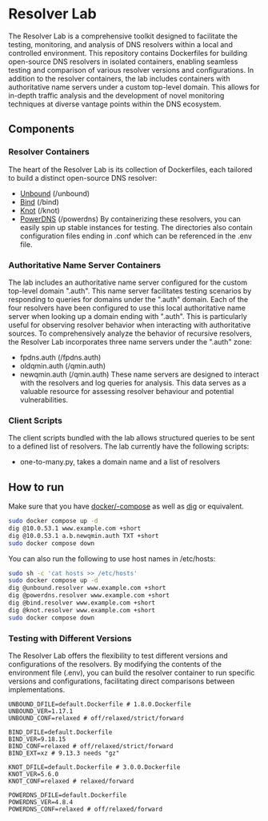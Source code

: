 # Resolver Lab

The Resolver Lab is a comprehensive toolkit designed to facilitate the testing,
monitoring, and analysis of DNS resolvers within a local and controlled environment. 
This repository contains Dockerfiles for building open-source DNS resolvers
in isolated containers, enabling seamless testing and comparison of various
resolver versions and configurations. In addition to the resolver containers, 
the lab includes containers with authoritative name servers under a custom
top-level domain. This allows for in-depth traffic analysis and the
development of novel monitoring techniques at diverse vantage points within the
DNS ecosystem.

## Components
### Resolver Containers
The heart of the Resolver Lab is its collection of Dockerfiles, each tailored
to build a distinct open-source DNS resolver:
- [Unbound](https://nlnetlabs.nl/projects/unbound/about/) (/unbound)
- [Bind](https://www.isc.org/download/#BIND) (/bind)
- [Knot](https://www.knot-resolver.cz/) (/knot)
- [PowerDNS](https://www.powerdns.com/powerdns-recursor) (/powerdns)
By containerizing these resolvers, you can easily spin up stable instances for
testing. The directories also contain configuration files ending in .conf which
can be referenced in the .env file.

### Authoritative Name Server Containers
The lab includes an authoritative name server configured for the custom
top-level domain ".auth". This name server facilitates testing scenarios by
responding to queries for domains under the ".auth" domain.  Each of the four
resolvers have been configured to use this local authoritative name server when
looking up a domain ending with ".auth".  This is particularly useful for
observing resolver behavior when interacting with authoritative sources.  To
comprehensively analyze the behavior of recursive resolvers, the Resolver Lab
incorporates three name servers under the ".auth" zone:
- fpdns.auth (/fpdns.auth)
- oldqmin.auth (/qmin.auth)
- newqmin.auth (/qmin.auth)
These name servers are designed to interact with the resolvers and log queries
for analysis. This data serves as a valuable resource for assessing resolver
behaviour and potential vulnerabilities.

### Client Scripts
The client scripts bundled with the lab allows structured queries to be sent to 
a defined list of resolvers. The lab currently have the following scripts:
- one-to-many.py, takes a domain name and a list of resolvers

## How to run
Make sure that you have [docker/-compose](https://docs.docker.com/engine/install/) as well as [dig](https://linux.die.net/man/1/dig) or equivalent.
```sh
sudo docker compose up -d
dig @10.0.53.1 www.example.com +short
dig @10.0.53.1 a.b.newqmin.auth TXT +short
sudo docker compose down
```

You can also run the following to use host names in /etc/hosts:
```sh
sudo sh -c 'cat hosts >> /etc/hosts'
sudo docker compose up -d
dig @unbound.resolver www.example.com +short
dig @powerdns.resolver www.example.com +short
dig @bind.resolver www.example.com +short
dig @knot.resolver www.example.com +short
sudo docker compose down
```

### Testing with Different Versions
The Resolver Lab offers the flexibility to test different versions and configurations of the resolvers. By modifying the contents of the environment file (.env), you can build the resolver container to run specific versions and configurations, facilitating direct comparisons between implementations.

```
UNBOUND_DFILE=default.Dockerfile # 1.8.0.Dockerfile
UNBOUND_VER=1.17.1
UNBOUND_CONF=relaxed # off/relaxed/strict/forward

BIND_DFILE=default.Dockerfile
BIND_VER=9.18.15
BIND_CONF=relaxed # off/relaxed/strict/forward
BIND_EXT=xz # 9.13.3 needs "gz"

KNOT_DFILE=default.Dockerfile # 3.0.0.Dockerfile
KNOT_VER=5.6.0
KNOT_CONF=relaxed # relaxed/forward

POWERDNS_DFILE=default.Dockerfile
POWERDNS_VER=4.8.4
POWERDNS_CONF=relaxed # off/relaxed/forward
```
